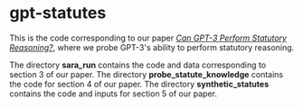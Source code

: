 # gpt-statutes
This is the code corresponding to our paper [*Can GPT-3 Perform Statutory Reasoning?*](
https://doi.org/10.48550/arXiv.2302.06100), where we probe GPT-3's ability to perform statutory reasoning.  

The directory **sara_run** contains the code and data corresponding to section 3 of our paper.  The directory **probe_statute_knowledge** contains the code for section 4 of our paper.  The directory **synthetic_statutes** contains the code and inputs for section 5 of our paper.
